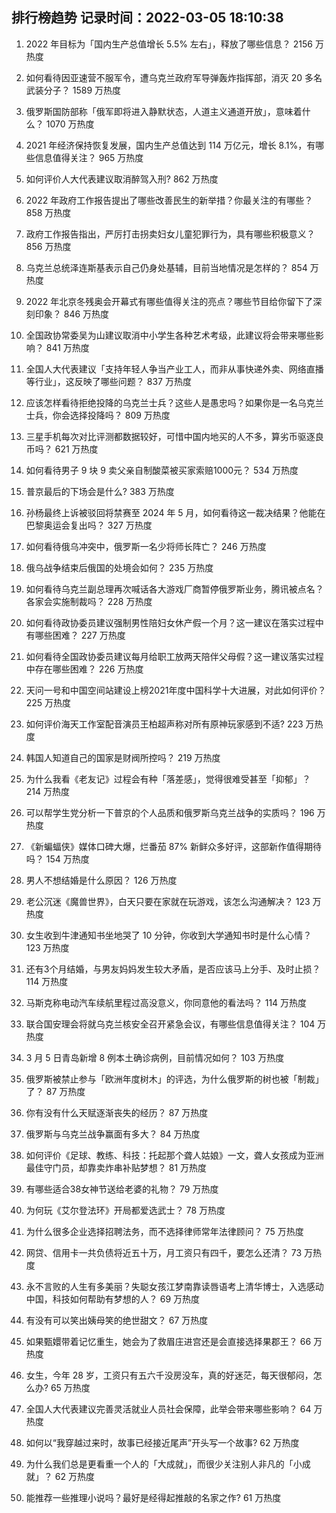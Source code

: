 
## 排行榜趋势 记录时间：2022-03-05 18:10:38
  
  1. 2022 年目标为「国内生产总值增长 5.5% 左右」，释放了哪些信息？ 2156 万热度
    
  2. 如何看待因亚速营不服军令，遭乌克兰政府军导弹轰炸指挥部，消灭 20 多名武装分子？ 1589 万热度
    
  3. 俄罗斯国防部称「俄军即将进入静默状态，人道主义通道开放」，意味着什么？ 1070 万热度
    
  4. 2021 年经济保持恢复发展，国内生产总值达到 114 万亿元，增长 8.1%，有哪些信息值得关注？ 965 万热度
    
  5. 如何评价人大代表建议取消醉驾入刑? 862 万热度
    
  6. 2022 年政府工作报告提出了哪些改善民生的新举措？你最关注的有哪些？ 858 万热度
    
  7. 政府工作报告指出，严厉打击拐卖妇女儿童犯罪行为，具有哪些积极意义？ 856 万热度
    
  8. 乌克兰总统泽连斯基表示自己仍身处基辅，目前当地情况是怎样的？ 854 万热度
    
  9. 2022 年北京冬残奥会开幕式有哪些值得关注的亮点？哪些节目给你留下了深刻印象？ 846 万热度
    
  10. 全国政协常委吴为山建议取消中小学生各种艺术考级，此建议将会带来哪些影响？ 841 万热度
    
  11. 全国人大代表建议「支持年轻人争当产业工人，而非从事快递外卖、网络直播等行业」，这反映了哪些问题？ 837 万热度
    
  12. 应该怎样看待拒绝投降的乌克兰士兵？这些人是愚忠吗？如果你是一名乌克兰士兵，你会选择投降吗？ 809 万热度
    
  13. 三星手机每次对比评测都数据较好，可惜中国内地买的人不多，算劣币驱逐良币吗？ 621 万热度
    
  14. 如何看待男子 9 块 9 卖父亲自制酸菜被买家索赔1000元？ 534 万热度
    
  15. 普京最后的下场会是什么? 383 万热度
    
  16. 孙杨最终上诉被驳回将禁赛至 2024 年 5 月，如何看待这一裁决结果？他能在巴黎奥运会复出吗？ 327 万热度
    
  17. 如何看待俄乌冲突中，俄罗斯一名少将师长阵亡？ 246 万热度
    
  18. 俄乌战争结束后俄国的处境会如何？ 235 万热度
    
  19. 如何看待乌克兰副总理再次喊话各大游戏厂商暂停俄罗斯业务，腾讯被点名？各家会实施制裁吗？ 228 万热度
    
  20. 如何看待政协委员建议强制男性陪妇女休产假一个月？这一建议在落实过程中有哪些困难？ 227 万热度
    
  21. 如何看待全国政协委员建议每月给职工放两天陪伴父母假？这一建议落实过程中存在哪些困难？ 226 万热度
    
  22. 天问一号和中国空间站建设上榜2021年度中国科学十大进展，对此如何评价？ 225 万热度
    
  23. 如何评价海天工作室配音演员王柏超声称对所有原神玩家感到不适? 223 万热度
    
  24. 韩国人知道自己的国家是财阀所控吗？ 219 万热度
    
  25. 为什么我看《老友记》过程会有种「落差感」，觉得很难受甚至「抑郁」？ 214 万热度
    
  26. 可以帮学生党分析一下普京的个人品质和俄罗斯乌克兰战争的实质吗？ 196 万热度
    
  27. 《新蝙蝠侠》媒体口碑大爆，烂番茄 87% 新鲜众多好评，这部新作值得期待吗？ 154 万热度
    
  28. 男人不想结婚是什么原因？ 126 万热度
    
  29. 老公沉迷《魔兽世界》，白天只要在家就在玩游戏，该怎么沟通解决？ 123 万热度
    
  30. 女生收到牛津通知书坐地哭了 10 分钟，你收到大学通知书时是什么心情？ 123 万热度
    
  31. 还有3个月结婚，与男友妈妈发生较大矛盾，是否应该马上分手、及时止损？ 114 万热度
    
  32. 马斯克称电动汽车续航里程过高没意义，你同意他的看法吗？ 114 万热度
    
  33. 联合国安理会将就乌克兰核安全召开紧急会议，有哪些信息值得关注？ 104 万热度
    
  34. 3 月 5 日青岛新增 8 例本土确诊病例，目前情况如何？ 103 万热度
    
  35. 俄罗斯被禁止参与「欧洲年度树木」的评选，为什么俄罗斯的树也被「制裁」了？ 87 万热度
    
  36. 你有没有什么天赋逐渐丧失的经历？ 87 万热度
    
  37. 俄罗斯与乌克兰战争赢面有多大？ 84 万热度
    
  38. 如何评价《足球、教练、科技：托起那个聋人姑娘》一文，聋人女孩成为亚洲最佳守门员，却靠卖炸串补贴梦想？ 81 万热度
    
  39. 有哪些适合38女神节送给老婆的礼物？ 79 万热度
    
  40. 为何玩《艾尔登法环》开局都爱选武士？ 78 万热度
    
  41. 为什么很多企业选择招聘法务，而不选择律师常年法律顾问？ 75 万热度
    
  42. 网贷、信用卡一共负债将近五十万，月工资只有四千，要怎么还清？ 73 万热度
    
  43. 永不言败的人生有多美丽？失聪女孩江梦南靠读唇语考上清华博士，入选感动中国，科技如何帮助有梦想的人？ 69 万热度
    
  44. 有没有可以笑出姨母笑的绝世甜文？ 67 万热度
    
  45. 如果甄嬛带着记忆重生，她会为了救眉庄进宫还是会直接选择果郡王？ 66 万热度
    
  46. 女生，今年 28 岁，工资只有五六千没房没车，真的好迷茫，每天很郁闷，怎么办? 65 万热度
    
  47. 全国人大代表建议完善灵活就业人员社会保障，此举会带来哪些影响？ 64 万热度
    
  48. 如何以“我穿越过来时，故事已经接近尾声”开头写一个故事? 62 万热度
    
  49. 为什么我们总是更看重一个人的「大成就」，而很少关注别人非凡的「小成就」？ 62 万热度
    
  50. 能推荐一些推理小说吗？最好是经得起推敲的名家之作? 61 万热度
    